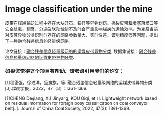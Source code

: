 # Image classification under the mine
皮带在煤炭输送过程中存在大块矸石、锚杆等异物划伤、撕裂皮带和堵塞落煤口等安全隐患，预警、分选及联动控制不及时会严重影响煤炭的运输效率。为克服当前对皮带异物分类识别时存在的网络参数量大、实时性差、识别精度低等问题，提出了一种融合残差信息的轻量级网络。

论文链接：[融合残差信息轻量级网络的运煤皮带异物分类](http://www.mtxb.com.cn/paper/454161).
数据集链接：[融合残差信息轻量级网络的运煤皮带异物分类](http://www.mtxb.com.cn/paper/454161).

### 如果您觉得这个项目有帮助，请考虑引用我们的论文：

[1]程德强，徐进洋，寇旗旗，等. 融合残差信息轻量级网络的运煤皮带异物分类[J].煤炭学报，2022，47（3）：1361-1369.

[1]CHENG Deqiang, XU Jinyang, KOU Qiqi, et al. Lightweight network based on residual information for foreign body classification on coal conveyor belt[J]. Journal of      China Coal Society, 2022, 47(3): 1361-1369.
